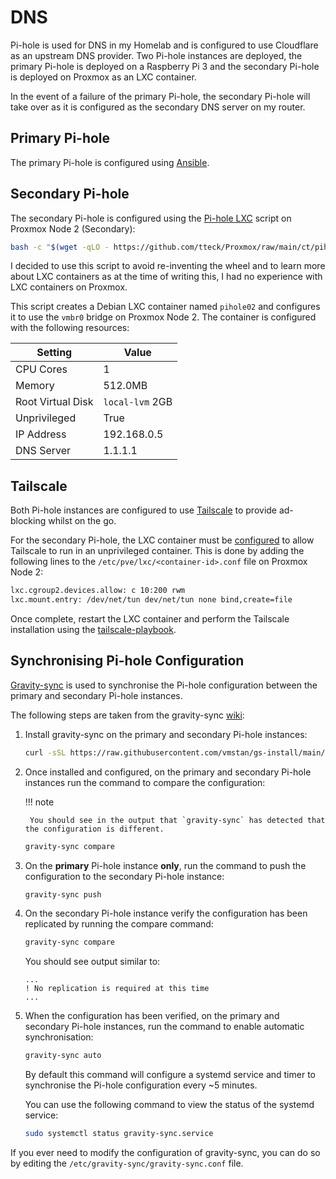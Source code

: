 # DNS

Pi-hole is used for DNS in my Homelab and is configured to use Cloudflare as an upstream DNS provider. Two Pi-hole instances are deployed, the primary Pi-hole is deployed on a Raspberry Pi 3 and the secondary Pi-hole is deployed on Proxmox as an LXC container.

In the event of a failure of the primary Pi-hole, the secondary Pi-hole will take over as it is configured as the secondary DNS server on my router.

## Primary Pi-hole

The primary Pi-hole is configured using [Ansible](https://homeops.danielbrennand.com/ansible/pihole/).

## Secondary Pi-hole

The secondary Pi-hole is configured using the [Pi-hole LXC](https://github.com/tteck/Proxmox/raw/main/ct/pihole.sh) script on Proxmox Node 2 (Secondary):

```bash
bash -c "$(wget -qLO - https://github.com/tteck/Proxmox/raw/main/ct/pihole.sh)"
```

I decided to use this script to avoid re-inventing the wheel and to learn more about LXC containers as at the time of writing this, I had no experience with LXC containers on Proxmox.

This script creates a Debian LXC container named `pihole02` and configures it to use the `vmbr0` bridge on Proxmox Node 2. The container is configured with the following resources:

| Setting           | Value           |
| ----------------- | --------------- |
| CPU Cores         | 1               |
| Memory            | 512.0MB         |
| Root Virtual Disk | `local-lvm` 2GB |
| Unprivileged      | True            |
| IP Address        | 192.168.0.5     |
| DNS Server        | 1.1.1.1         |

## Tailscale

Both Pi-hole instances are configured to use [Tailscale](https://tailscale.com/) to provide ad-blocking whilst on the go.

For the secondary Pi-hole, the LXC container must be [configured](https://tailscale.com/kb/1130/lxc-unprivileged#instructions) to allow Tailscale to run in an unprivileged container. This is done by adding the following lines to the `/etc/pve/lxc/<container-id>.conf` file on Proxmox Node 2:

```bash
lxc.cgroup2.devices.allow: c 10:200 rwm
lxc.mount.entry: /dev/net/tun dev/net/tun none bind,create=file
```

Once complete, restart the LXC container and perform the Tailscale installation using the [tailscale-playbook](https://github.com/dbrennand/home-ops/blob/dev/ansible/playbooks/tailscale-playbook.yml).

## Synchronising Pi-hole Configuration

[Gravity-sync](https://github.com/vmstan/gravity-sync) is used to synchronise the Pi-hole configuration between the primary and secondary Pi-hole instances.

The following steps are taken from the gravity-sync [wiki](https://github.com/vmstan/gravity-sync/wiki):

1. Install gravity-sync on the primary and secondary Pi-hole instances:

    ```bash
    curl -sSL https://raw.githubusercontent.com/vmstan/gs-install/main/gs-install.sh | bash
    ```

2. Once installed and configured, on the primary and secondary Pi-hole instances run the command to compare the configuration:

    !!! note

        You should see in the output that `gravity-sync` has detected that the configuration is different.

    ```bash
    gravity-sync compare
    ```

3. On the **primary** Pi-hole instance **only**, run the command to push the configuration to the secondary Pi-hole instance:

    ```bash
    gravity-sync push
    ```

4. On the secondary Pi-hole instance verify the configuration has been replicated by running the compare command:

    ```bash
    gravity-sync compare
    ```

    You should see output similar to:

    ```
    ...
    ! No replication is required at this time
    ...
    ```

5. When the configuration has been verified, on the primary and secondary Pi-hole instances, run the command to enable automatic synchronisation:

    ```bash
    gravity-sync auto
    ```

    By default this command will configure a systemd service and timer to synchronise the Pi-hole configuration every ~5 minutes.

    You can use the following command to view the status of the systemd service:

    ```bash
    sudo systemctl status gravity-sync.service
    ```

If you ever need to modify the configuration of gravity-sync, you can do so by editing the `/etc/gravity-sync/gravity-sync.conf` file.
